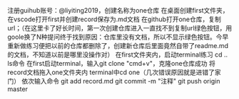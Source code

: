注册guihub账号：@liyiting2019，创建名称为one仓库
在桌面创建first文件夹，在vscode打开first并创建record保存为.md文档
在github打开one仓库，复制url；（在这里卡了好长时间，第一次创建仓库进入一直找不到复制url绿色按钮，用goole换了N种提问终于找到原因：仓库里没有文档，所以不显示绿色按钮。今早重新做练习便把以前的仓库都删除了，创建新仓库后里面竟然自带了readme.md的文档，不知道以前是哪里没操作对）
在first文件夹内，启动terminal练习 cd .. ls命令
在first启动terminal，输入git clone "cmd+v"，克隆one仓库成功
将record文档拖入one文件夹内
terminal中cd one（几次错误原因就是进错了家门）
依次输入命令 
git add record.md
git commit -m "注释"
git push origin master